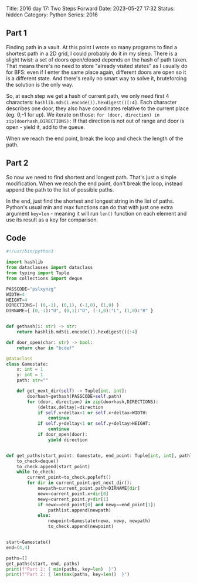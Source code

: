 Title: 2016 day 17: Two Steps Forward
Date: 2023-05-27 17:32
Status: hidden
Category: Python
Series: 2016

## Part 1

Finding path in a vault. At this point I wrote so many programs to find
a shortest path in a 2D grid, I could probably do it in my sleep. There is
a slight twist: a set of doors open/closed depends on the hash of path taken.
That means there's no need to store "already visited states" as I usually do
for BFS: even if I enter the same place again, different doors are open so it
is a different state. And there's really no smart way to solve it, bruteforcing
the solution is the only way.

So, at each step we get a hash of current path, we only need first 4 characters:
`hashlib.md5(i.encode()).hexdigest()[:4]`. Each character describes one door,
they also have coordinates relative to the current place (eg. 0,-1 for up).
We iterate on those: `for (door, direction) in zip(doorhash,DIRECTIONS):`
If that direction is not out of range and door is open - yield it, add to the
queue.

When we reach the end point, break the loop and check the length of the path.

## Part 2

So now we need to find shortest and longest path. That's just a simple modification.
When we reach the end point, don't break the loop, instead append the path to the list
of possible paths.

In the end, just find the shortest and longest string in the list of paths. Python's
usual min and max functions can do that with just one extra argument `key=len` - meaning
it will run `len()` function on each element and use its result as a key for comparison.

## Code

```python
#!/usr/bin/python3

import hashlib
from dataclasses import dataclass
from typing import Tuple
from collections import deque

PASSCODE="pslxynzg"
WIDTH=4
HEIGHT=4
DIRECTIONS=( (0,-1), (0,1), (-1,0), (1,0) ) 
DIRNAME={ (0,-1):"U", (0,1):"D", (-1,0):"L", (1,0):"R" }


def gethash(i: str) -> str:
    return hashlib.md5(i.encode()).hexdigest()[:4]

def door_open(char: str) -> bool:
    return char in "bcdef"

@dataclass
class Gamestate:
    x: int = 1
    y: int = 1
    path: str=""

    def get_next_dir(self) -> Tuple[int, int]:
        doorhash=gethash(PASSCODE+self.path)
        for (door, direction) in zip(doorhash,DIRECTIONS):
            (deltax,deltay)=direction           
            if self.x+deltax<1 or self.x+deltax>WIDTH:
                continue
            if self.y+deltay<1 or self.y+deltay>HEIGHT:
                continue
            if door_open(door):
                yield direction


def get_paths(start_point: Gamestate, end_point: Tuple[int, int], pathlist: list) -> None:
    to_check=deque()
    to_check.append(start_point)
    while to_check:
        current_point=to_check.popleft()
        for dir in current_point.get_next_dir():
            newpath=current_point.path+DIRNAME[dir]
            newx=current_point.x+dir[0]
            newy=current_point.y+dir[1]
            if newx==end_point[0] and newy==end_point[1]:
                pathlist.append(newpath)
            else:
                newpoint=Gamestate(newx, newy, newpath)
                to_check.append(newpoint)


start=Gamestate()
end=(4,4)

paths=[]
get_paths(start, end, paths)
print(f"Part 1: { min(paths, key=len)  }")
print(f"Part 2: { len(max(paths, key=len))  }")
```